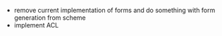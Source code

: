 - remove current implementation of forms and do something with form generation from scheme
- implement ACL
